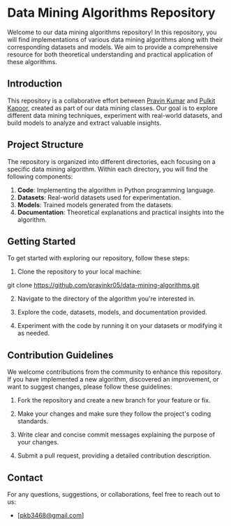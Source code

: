 # Data Mining Algorithms Repository

Welcome to our data mining algorithms repository! In this repository, you will find implementations of various data mining algorithms along with their corresponding datasets and models. We aim to provide a comprehensive resource for both theoretical understanding and practical application of these algorithms.

## Introduction

This repository is a collaborative effort between [Pravin Kumar](@..) and [Pulkit Kapoor](@..), created as part of our data mining classes. Our goal is to explore different data mining techniques, experiment with real-world datasets, and build models to analyze and extract valuable insights.

## Project Structure

The repository is organized into different directories, each focusing on a specific data mining algorithm. Within each directory, you will find the following components:

1. **Code**: Implementing the algorithm in Python programming language.
2. **Datasets**: Real-world datasets used for experimentation.
3. **Models**: Trained models generated from the datasets.
4. **Documentation**: Theoretical explanations and practical insights into the algorithm.

## Getting Started

To get started with exploring our repository, follow these steps:

1. Clone the repository to your local machine:

git clone https://github.com/pravinkr05/data-mining-algorithms.git

2. Navigate to the directory of the algorithm you're interested in.

3. Explore the code, datasets, models, and documentation provided.

4. Experiment with the code by running it on your datasets or modifying it as needed.

## Contribution Guidelines

We welcome contributions from the community to enhance this repository. If you have implemented a new algorithm, discovered an improvement, or want to suggest changes, please follow these guidelines:

1. Fork the repository and create a new branch for your feature or fix.

2. Make your changes and make sure they follow the project's coding standards.

3. Write clear and concise commit messages explaining the purpose of your changes.

4. Submit a pull request, providing a detailed contribution description.

## Contact

For any questions, suggestions, or collaborations, feel free to reach out to us:

- [pkb3468@gmail.com]

